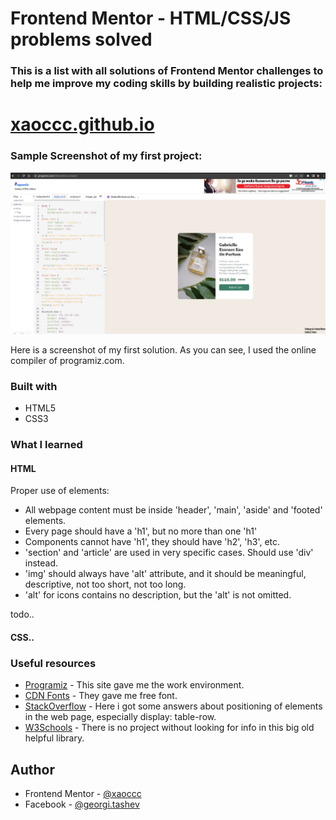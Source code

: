 # Frontend Mentor - HTML/CSS/JS problems solved

### This is a list with all solutions of Frontend Mentor challenges to help me improve my coding skills by building realistic projects:
# <a href="https://xaoccc.github.io/">xaoccc.github.io</a>  

### Sample Screenshot of my first project:

![](./printscreen.jpg)

Here is a screenshot of my first solution. As you can see, I used the online compiler of programiz.com. 

### Built with 

- HTML5 
- CSS3

### What I learned

#### HTML
Proper use of elements:
- All webpage content must be inside 'header', 'main', 'aside' and 'footed' elements.
- Every page should have a 'h1', but no more than one 'h1' 
- Components cannot have 'h1', they should have 'h2', 'h3', etc.
- 'section' and 'article' are used in very specific cases. Should use 'div' instead.
- 'img' should always have 'alt' attribute, and it should be meaningful, descriptive, not too short, not too long.
- 'alt' for icons contains no description, but the 'alt' is not omitted.

todo..
#### CSS..



### Useful resources

- [Programiz](https://www.programiz.com/html/online-compiler/) - This site gave me the work environment.
- [CDN Fonts](https://www.cdnfonts.com/) - They gave me free font.
- [StackOverflow](https://stackoverflow.com/) - Here i got some answers about positioning of elements in the web page, especially display: table-row.
- [W3Schools](https://www.w3schools.com/) - There is no project without looking for info in this big old helpful library.

## Author

- Frontend Mentor - [@xaoccc](https://www.frontendmentor.io/profile/xaoccc)
- Facebook - [@georgi.tashev](https://www.facebook.com/georgi.tashev)

